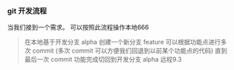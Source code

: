 ### git 开发流程
当我们接到一个需求。 可以按照此流程操作本地666

> 在本地基于开发分支 alpha 创建一个新分支 feature
  可以根据功能点进行多次 commit (多次 commit 可以方便我们回退到以前某个功能点的代码)
  直到最后一次 commit
> 功能完成切回到开发分支 alpha 远程9.3

